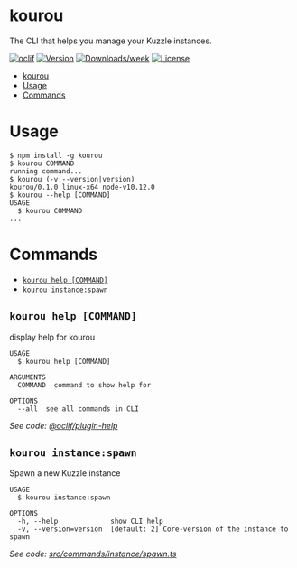 # kourou

The CLI that helps you manage your Kuzzle instances.

[![oclif](https://img.shields.io/badge/cli-oclif-brightgreen.svg)](https://oclif.io)
[![Version](https://img.shields.io/npm/v/kourou.svg)](https://npmjs.org/package/kourou)
[![Downloads/week](https://img.shields.io/npm/dw/kourou.svg)](https://npmjs.org/package/kourou)
[![License](https://img.shields.io/npm/l/kourou.svg)](https://github.com/kuzzleio/kourou/blob/master/package.json)

<!-- toc -->
* [kourou](#kourou)
* [Usage](#usage)
* [Commands](#commands)
<!-- tocstop -->

# Usage

<!-- usage -->
```sh-session
$ npm install -g kourou
$ kourou COMMAND
running command...
$ kourou (-v|--version|version)
kourou/0.1.0 linux-x64 node-v10.12.0
$ kourou --help [COMMAND]
USAGE
  $ kourou COMMAND
...
```
<!-- usagestop -->

# Commands

<!-- commands -->
* [`kourou help [COMMAND]`](#kourou-help-command)
* [`kourou instance:spawn`](#kourou-instancespawn)

## `kourou help [COMMAND]`

display help for kourou

```
USAGE
  $ kourou help [COMMAND]

ARGUMENTS
  COMMAND  command to show help for

OPTIONS
  --all  see all commands in CLI
```

_See code: [@oclif/plugin-help](https://github.com/oclif/plugin-help/blob/v2.2.2/src/commands/help.ts)_

## `kourou instance:spawn`

Spawn a new Kuzzle instance

```
USAGE
  $ kourou instance:spawn

OPTIONS
  -h, --help             show CLI help
  -v, --version=version  [default: 2] Core-version of the instance to spawn
```

_See code: [src/commands/instance/spawn.ts](https://github.com/kuzzleio/kourou/blob/v0.1.0/src/commands/instance/spawn.ts)_
<!-- commandsstop -->
